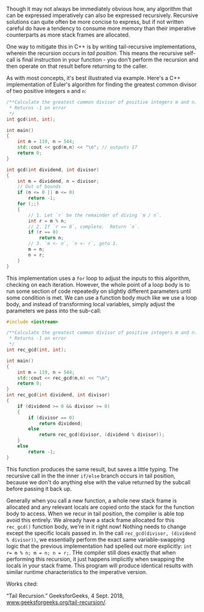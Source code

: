 Though it may not always be immediately obvious how, any algorithm that can be expressed imperatively can also be expressed recursively.  Recursive solutions can quite often be more concise to express, but if not written careful do have a tendency to consume more memory than their imperative counterparts as more stack frames are allocated.

One way to mitigate this in C++ is by writing tail-recursive implementations, wherein the recursion occurs in *tail position*.  This means the recursive self-call is final instruction in your function - you don't perform the recursion and then operate on that result before returning to the caller.

As with most concepts, it's best illustrated via example.  Here's a C++ implementation of Euler's algorithm for finding the greatest common divisor of two positive integers `m` and `n`:

```cpp
/**Calculate the greatest common divisor of positive integers m and n.
 * Returns -1 on error
 */
int gcd(int, int);

int main()
{
    int m = 119, n = 544;
    std::cout << gcd(m,n) << "\n"; // outputs 17
    return 0;
}

int gcd(int dividend, int divisor)
{
    int m = dividend, n = divisor;
    // Out of bounds
    if (n <= 0 || m <= 0)
        return -1;
    for (;;)
    {
        // 1. Let `r` be the remainder of diving `m / n`.
        int r = m % n;
        // 2. If `r == 0`, complete.  Return `n`.
        if (r == 0)
            return n;
        // 3. `m <- n`, `n <- r`, goto 1.
        m = n;
        n = r;
    }
}
```

This implementation uses a `for` loop to adjust the inputs to this algorithm, checking on each iteration.  However, the whole point of a loop body is to run some section of code repeatedly on slightly different parameters until some condition is met.  We can use a function body much like we use a loop body, and instead of transforming local variables, simply adjust the parameters we pass into the sub-call:

```cpp
#include <iostream>

/**Calculate the greatest common divisor of positive integers m and n.
 * Returns -1 on error
 */
int rec_gcd(int, int);

int main()
{
    int m = 119, n = 544;
    std::cout << rec_gcd(m,n) << "\n";
    return 0;
}
int rec_gcd(int dividend, int divisor)
{
    if (dividend >= 0 && divisor >= 0)
    {
        if (divisor == 0)
            return dividend;
        else
            return rec_gcd(divisor, (dividend % divisor));
    }
    else
        return -1;
}
```

This function produces the same result, but saves a little typing.  The recursive call in the the inner `if/else` branch occurs in tail position, because we don't do anything else with the value returned by the subcall before passing it back up.

Generally when you call a new function, a whole new stack frame is allocated and any relevant locals are copied onto the stack for the function body to access.  When we recur in tail position, the compiler is able top avoid this entirely.  We already have a stack frame allocated for this `rec_gcd()` function body, we're in it right now!  Nothing needs to change except the specific locals passed in.  In the call `rec_gcd(divisor, (dividend % divisor))`, we essentially perform the exact same variable-swapping logic that the previous implementation had spelled out more explicitly:  `int r= m % n; m = n; n = r;`.  THe compiler still does exactly that when performing this recursion, it just happens implicitly when swapping the locals in your stack frame.  This program will produce identical results with similar runtime characteristics to the imperative version.

Works cited:

“Tail Recursion.” GeeksforGeeks, 4 Sept. 2018, www.geeksforgeeks.org/tail-recursion/.
